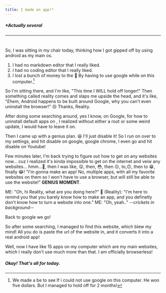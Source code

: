 ```yaml
---
title: I made an app!*
---
```

[^1]: We made a be to see If i could not use google on this computer. He won five dollars. But I managed to hold off for 2 months!
##### *Actually several
---
#
So, I was sitting in my chair today, thinking how I got gipped off by using android as my main os. 
1. I had no markdown editor that I really liked.
2. I had no coding editor that I really liked.
3. I lost a bunch of money to the 👹 By having to use google while on this computer.[^1]

So I'm sitting there, and I'm like, "This time I WILL hold off longer!"
Then something called reality comes and slaps me upside the head, and it's like, "*Ehem*, Android happens to  be built around Google, why you can't even uninstall the browser!" 😒 Thanks, Reality.

After doing some searching around, yes I know, on Google, for how to uninstall default apps on , I realized without either a root or some weird update, I would have to leave it on. 

Then I came up with a genius plan. 😆 I'll just disable it! So I run on over to my settings, and hit disable on google, google chrome, I even go and hit disable on Youtube!

Few minutes later, I'm back trying to figure out how to get on any websites now... cuz I realized it's kinda impossible to get on the internet and veiw any websites... hmm...🤔, then I was like, 😲, then, 😳, then 😖, to,🙃, then to 😁, finally 😂! "I'm gonna make an app! No, multiple apps, with all my favorite websites on them so I won't have to use a browser, but will still be able to use the website!" **GENIUS MOMENT**.

ME: "Oh, hi Reality, what are you doing here?"
👤 (Reality): "I'm here to remind you that you barely know how to make an app, and you definetly don't know how to turn a website into one."
ME: "Oh, yeah.." --*crickets in background*-- 

Back to google we go!

So after some searching, I managed to find this website, which blew my mind! All you do is paste the url of the website in, and it converts it into a real android app!

Well, now I have like 15 apps on my computer which are my main websites, which I really don't use much more than that. I am officially browserless! 

##### Okay! That's all for today.
